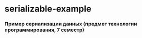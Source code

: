 # serializable-example

### Пример сериализации данных (предмет технологии программирования, 7 семестр)
